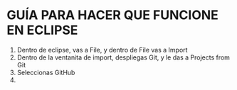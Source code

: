 # GUÍA PARA HACER QUE FUNCIONE EN ECLIPSE
1. Dentro de eclipse, vas a File, y dentro de File vas a Import
2. Dentro de la ventanita de import, despliegas Git, y le das a Projects from Git
3. Seleccionas GitHub
4. 
